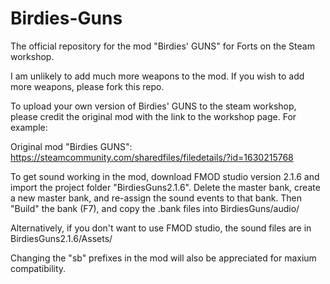 # Birdies-Guns
 The official repository for the mod "Birdies' GUNS" for Forts on the Steam workshop.
 
I am unlikely to add much more weapons to the mod. If you wish to add more weapons, please fork this repo.
 
 To upload your own version of Birdies' GUNS to the steam workshop, please credit the original mod with the link to the workshop page.
 For example:
 
 Original mod "Birdies GUNS": https://steamcommunity.com/sharedfiles/filedetails/?id=1630215768
 
 To get sound working in the mod, download FMOD studio version 2.1.6 and import the project folder "BirdiesGuns2.1.6".
 Delete the master bank, create a new master bank, and re-assign the sound events to that bank.
 Then "Build" the bank (F7), and copy the .bank files into BirdiesGuns/audio/
 
 Alternatively, if you don't want to use FMOD studio, the sound files are in BirdiesGuns2.1.6/Assets/
 
Changing the "sb" prefixes in the mod will also be appreciated for maxium compatibility.
